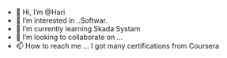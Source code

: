 - 👋 Hi, I’m @Hari
- 👀 I’m interested in ..Softwar.
- 🌱 I’m currently learning Skada Systam 
- 💞️ I’m looking to collaborate on ...
- 📫 How to reach me ...
I got many certifications from Coursera
<!---
oper7/oper7 is a ✨ special ✨ repository because its `README.md` (this file) appears on your GitHub profile.
You can click the Preview link to take a look at your changes.
--->
